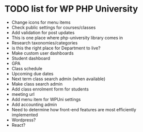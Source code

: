 # TODO list for WP PHP University

* Change icons for menu items
* Check public settings for courses/classes
* Add validation for post updates
 * This is one place where php-university library comes in
* Research taxonomies/categories
 * is this the right place for Department to live?
* Make custom user dashboards
 * Student dashboard
  * GPA
  * Class schedule
  * Upcoming due dates
  * Next term class search admin (when available)
* Make class search admin 
* Add class enrolment form for students
* meeting url
* Add menu item for WPUni settings
* Add accounting admin
* Need to determine how front-end features are most efficiently implemented
 * Wordpress?
 * React?
